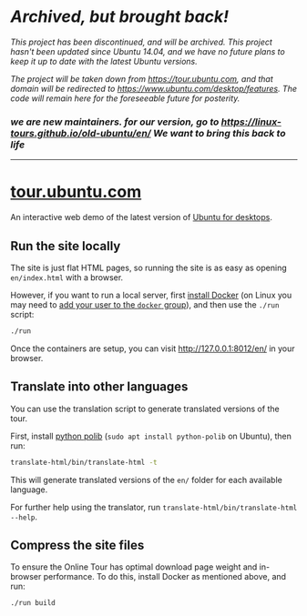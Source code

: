 # *Archived, but brought back!*

*This project has been discontinued, and will be archived. This project hasn't been updated since Ubuntu 14.04, and we have no future plans to keep it up to date with the latest Ubuntu versions.*

*The project will be taken down from https://tour.ubuntu.com, and that domain will be redirected to https://www.ubuntu.com/desktop/features. The code will remain here for the foreseeable future for posterity.*
### *we are new maintainers. for our version, go to https://linux-tours.github.io/old-ubuntu/en/ We want to bring this back to life*

---

# [tour.ubuntu.com](http://tour.ubuntu.com)

An interactive web demo of the latest version of
[Ubuntu for desktops](http://www.ubuntu.com/desktop).

## Run the site locally

The site is just flat HTML pages, so running the site is as easy as opening `en/index.html` with a browser.

However, if you want to run a local server, first [install Docker](https://docs.docker.com/engine/installation/) (on Linux you may need to [add your user to the `docker` group](https://docs.docker.com/engine/installation/linux/linux-postinstall/)), and then use the `./run` script:

``` bash
./run
```

Once the containers are setup, you can visit <http://127.0.0.1:8012/en/> in your browser.

## Translate into other languages

You can use the translation script to generate translated versions of the tour.

First, install [python polib](https://pypi.python.org/pypi/polib)
(`sudo apt install python-polib` on Ubuntu), then run:

``` bash
translate-html/bin/translate-html -t
```

This will generate translated versions of the `en/` folder for each available language.

For further help using the translator, run `translate-html/bin/translate-html --help`.

## Compress the site files

To ensure the Online Tour has optimal download page weight and in-browser performance. To do this, install Docker as mentioned above, and run:

``` bash
./run build
```
